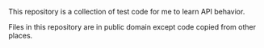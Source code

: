 This repository is a collection of test code for me to learn API behavior.

Files in this repository are in public domain except code copied from other places.
